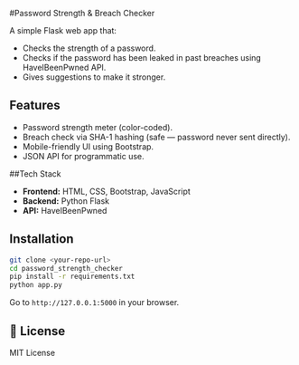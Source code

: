 #Password Strength & Breach Checker

A simple Flask web app that:
- Checks the strength of a password.
- Checks if the password has been leaked in past breaches using HaveIBeenPwned API.
- Gives suggestions to make it stronger.

## Features
- Password strength meter (color-coded).
- Breach check via SHA-1 hashing (safe — password never sent directly).
- Mobile-friendly UI using Bootstrap.
- JSON API for programmatic use.

##Tech Stack
- **Frontend:** HTML, CSS, Bootstrap, JavaScript
- **Backend:** Python Flask
- **API:** HaveIBeenPwned

## Installation
```bash
git clone <your-repo-url>
cd password_strength_checker
pip install -r requirements.txt
python app.py
```
Go to `http://127.0.0.1:5000` in your browser.


## 📜 License
MIT License
